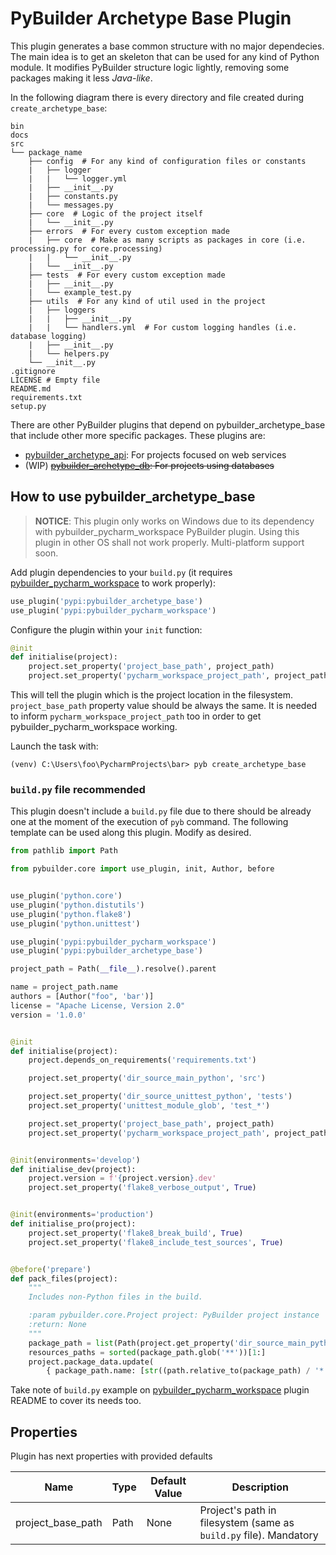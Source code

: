 # PyBuilder Archetype Base Plugin

This plugin generates a base common structure with no major dependecies. The main idea is to get an skeleton that can
 be used for any kind of Python module. It modifies PyBuilder structure logic lightly, removing some packages making
  it less _Java-like_.

In the following diagram there is every directory and file created during `create_archetype_base`:

```text
bin
docs
src
└── package_name
    ├── config  # For any kind of configuration files or constants
    |   ├── logger
    |   |   └── logger.yml
    |   ├── __init__.py
    |   ├── constants.py
    |   └── messages.py
    ├── core  # Logic of the project itself
    |   └── __init__.py
    ├── errors  # For every custom exception made
    |   ├── core  # Make as many scripts as packages in core (i.e. processing.py for core.processing)
    |   |   └── __init__.py
    |   └── __init__.py
    ├── tests  # For every custom exception made
    |   ├── __init__.py
    |   └── example_test.py
    ├── utils  # For any kind of util used in the project
    |   ├── loggers
    |   |   ├── __init__.py
    |   |   └── handlers.yml  # For custom logging handles (i.e. database logging)
    |   ├── __init__.py
    |   └── helpers.py
    └── __init__.py
.gitignore
LICENSE # Empty file
README.md
requirements.txt
setup.py
```

There are other PyBuilder plugins that depend on pybuilder_archetype_base that include other more specific packages.
These plugins are:

* [pybuilder_archetype_api](https://github.com/yeuk0/pybuilder-archetype-api): For projects focused on web services
* (WIP) ~~[pybuilder_archetype_db](https://github.com/yeuk0/pybuilder-archetype-db): For projects using databases~~

## How to use pybuilder_archetype_base

> **NOTICE**: This plugin only works on Windows due to its dependency with pybuilder_pycharm_workspace PyBuilder
> plugin. Using this plugin in other OS shall not work properly. Multi-platform support soon.

Add plugin dependencies to your `build.py` (it requires [pybuilder_pycharm_workspace](https://github.com/yeuk0/pybuilder-pycharm-workspace)
to work properly):

```python
use_plugin('pypi:pybuilder_archetype_base')
use_plugin('pypi:pybuilder_pycharm_workspace')
```

Configure the plugin within your `init` function:

```python
@init
def initialise(project):
    project.set_property('project_base_path', project_path)
    project.set_property('pycharm_workspace_project_path', project_path)
```

This will tell the plugin which is the project location in the filesystem. `project_base_path` property value should be
 always the same. It is needed to inform `pycharm_workspace_project_path` too in order to get
  pybuilder_pycharm_workspace working.

Launch the task with:

```console
(venv) C:\Users\foo\PycharmProjects\bar> pyb create_archetype_base
```

### `build.py` file recommended

This plugin doesn't include a `build.py` file due to there should be already one at the moment of the execution of `pyb`
command. The following template can be used along this plugin. Modify as desired.

```python
from pathlib import Path

from pybuilder.core import use_plugin, init, Author, before


use_plugin('python.core')
use_plugin('python.distutils')
use_plugin('python.flake8')
use_plugin('python.unittest')

use_plugin('pypi:pybuilder_pycharm_workspace')
use_plugin('pypi:pybuilder_archetype_base')

project_path = Path(__file__).resolve().parent

name = project_path.name
authors = [Author("foo", 'bar')]
license = "Apache License, Version 2.0"
version = '1.0.0'


@init
def initialise(project):
    project.depends_on_requirements('requirements.txt')

    project.set_property('dir_source_main_python', 'src')

    project.set_property('dir_source_unittest_python', 'tests')
    project.set_property('unittest_module_glob', 'test_*')

    project.set_property('project_base_path', project_path)
    project.set_property('pycharm_workspace_project_path', project_path)


@init(environments='develop')
def initialise_dev(project):
    project.version = f'{project.version}.dev'
    project.set_property('flake8_verbose_output', True)


@init(environments='production')
def initialise_pro(project):
    project.set_property('flake8_break_build', True)
    project.set_property('flake8_include_test_sources', True)


@before('prepare')
def pack_files(project):
    """
    Includes non-Python files in the build.

    :param pybuilder.core.Project project: PyBuilder project instance
    :return: None
    """
    package_path = list(Path(project.get_property('dir_source_main_python')).glob('*'))[0]
    resources_paths = sorted(package_path.glob('**'))[1:]
    project.package_data.update(
        { package_path.name: [str((path.relative_to(package_path) / '*').as_posix()) for path in resources_paths] })
```

Take note of ``build.py`` example on [pybuilder_pycharm_workspace](https://github.com/yeuk0/pybuilder-pycharm-workspace/blob/master/README.md)
plugin README to cover its needs too.

## Properties

Plugin has next properties with provided defaults

| Name | Type | Default Value | Description |
| --- | --- | --- | --- |
| project_base_path | Path | None | Project's path in filesystem (same as `build.py` file). Mandatory |
